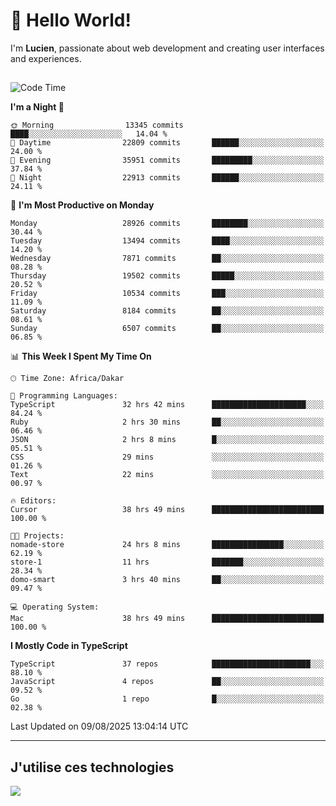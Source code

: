 # 👋 Hello World!

I'm **Lucien**, passionate about web development and creating user interfaces and experiences.

##

<!--START_SECTION:waka-->
![Code Time](http://img.shields.io/badge/Code%20Time-3%2C599%20hrs%209%20mins-blue)

**I'm a Night 🦉** 

```text
🌞 Morning                13345 commits       ████░░░░░░░░░░░░░░░░░░░░░   14.04 % 
🌆 Daytime                22809 commits       ██████░░░░░░░░░░░░░░░░░░░   24.00 % 
🌃 Evening                35951 commits       █████████░░░░░░░░░░░░░░░░   37.84 % 
🌙 Night                  22913 commits       ██████░░░░░░░░░░░░░░░░░░░   24.11 % 
```
📅 **I'm Most Productive on Monday** 

```text
Monday                   28926 commits       ████████░░░░░░░░░░░░░░░░░   30.44 % 
Tuesday                  13494 commits       ████░░░░░░░░░░░░░░░░░░░░░   14.20 % 
Wednesday                7871 commits        ██░░░░░░░░░░░░░░░░░░░░░░░   08.28 % 
Thursday                 19502 commits       █████░░░░░░░░░░░░░░░░░░░░   20.52 % 
Friday                   10534 commits       ███░░░░░░░░░░░░░░░░░░░░░░   11.09 % 
Saturday                 8184 commits        ██░░░░░░░░░░░░░░░░░░░░░░░   08.61 % 
Sunday                   6507 commits        ██░░░░░░░░░░░░░░░░░░░░░░░   06.85 % 
```


📊 **This Week I Spent My Time On** 

```text
🕑︎ Time Zone: Africa/Dakar

💬 Programming Languages: 
TypeScript               32 hrs 42 mins      █████████████████████░░░░   84.24 % 
Ruby                     2 hrs 30 mins       ██░░░░░░░░░░░░░░░░░░░░░░░   06.46 % 
JSON                     2 hrs 8 mins        █░░░░░░░░░░░░░░░░░░░░░░░░   05.51 % 
CSS                      29 mins             ░░░░░░░░░░░░░░░░░░░░░░░░░   01.26 % 
Text                     22 mins             ░░░░░░░░░░░░░░░░░░░░░░░░░   00.97 % 

🔥 Editors: 
Cursor                   38 hrs 49 mins      █████████████████████████   100.00 % 

🐱‍💻 Projects: 
nomade-store             24 hrs 8 mins       ████████████████░░░░░░░░░   62.19 % 
store-1                  11 hrs              ███████░░░░░░░░░░░░░░░░░░   28.34 % 
domo-smart               3 hrs 40 mins       ██░░░░░░░░░░░░░░░░░░░░░░░   09.47 % 

💻 Operating System: 
Mac                      38 hrs 49 mins      █████████████████████████   100.00 % 
```

**I Mostly Code in TypeScript** 

```text
TypeScript               37 repos            ██████████████████████░░░   88.10 % 
JavaScript               4 repos             ██░░░░░░░░░░░░░░░░░░░░░░░   09.52 % 
Go                       1 repo              █░░░░░░░░░░░░░░░░░░░░░░░░   02.38 % 
```




 Last Updated on 09/08/2025 13:04:14 UTC
<!--END_SECTION:waka-->
---

## J'utilise ces technologies

<p align="left">
  <a href="https://skillicons.dev">
    <img src="https://skillicons.dev/icons?i=ts,js,go,ruby,css,scss,tailwind,react,vite,nextjs,docker,figma,ableton" />
  </a>
</p>


